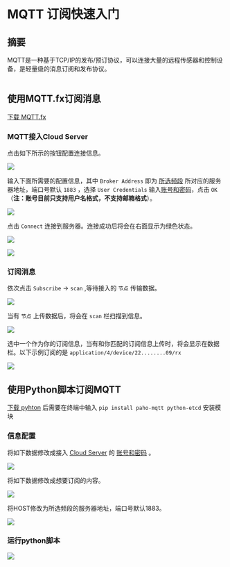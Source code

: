 # MQTT 订阅快速入门

## 摘要

MQTT是一种基于TCP/IP的发布/预订协议，可以连接大量的远程传感器和控制设备，是轻量级的消息订阅和发布协议。

```Tip:: 本例使用的是MQTT.fx 1.7.1 和Python 3.8.5

```

## 使用MQTT.fx订阅消息

[下载 MQTT.fx](http://mqttfx.jensd.de/index.php/download) 

### MQTT接入Cloud Server

点击如下所示的按钮配置连接信息。

![](./img/01.png)

输入下面所需要的配置信息，其中 ``Broker Address`` 即为 [所选频段](https://cloud-platform-docs-zh-cn.readthedocs.io/zh/latest/quick_start.html#id3) 所对应的服务器地址，端口号默认 ``1883`` ，选择 ``User Credentials`` 输入[账号和密码](https://cloud-platform-docs-zh-cn.readthedocs.io/zh/latest/quick_start.html#id2)，点击 ``OK`` （**注：账号目前只支持用户名格式，不支持邮箱格式**）。

![](./img/02.png)



点击 ``Connect`` 连接到服务器。连接成功后将会在右面显示为绿色状态。

![](./img/03.png)

![](./img/05.png)

### 订阅消息

依次点击 ``Subscribe`` -> ``scan`` ,等待接入的 ``节点`` 传输数据。

![](./img/04.png)

当有 ``节点`` 上传数据后，将会在 ``scan`` 栏扫描到信息。

![](./img/06.png)

选中一个作为你的订阅信息，当有和你匹配的订阅信息上传时，将会显示在数据栏。以下示例订阅的是  ``application/4/device/22........09/rx`` 

![](./img/07.png)

## 使用Python脚本订阅MQTT

[下载 pyhton](https://www.python.org/downloads/) 后需要在终端中输入 ``pip install paho-mqtt python-etcd`` 安装模块

### 信息配置

将如下数据修改成接入 [Cloud Server](http://cloud.heltec.org) 的 [账号和密码](https://cloud-platform-docs-zh-cn.readthedocs.io/zh/latest/quick_start.html#id2) 。

![](./img/08.png)

将如下数据修改成想要订阅的内容。

![](./img/09.png)

将HOST修改为所选频段的服务器地址，端口号默认1883。

![](./img/10.png)

### 运行python脚本

![](./img/11.png)



